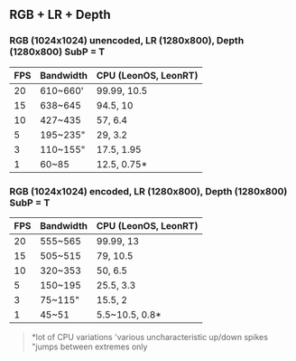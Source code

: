 
## RGB + LR + Depth

### RGB (1024x1024) unencoded, LR (1280x800), Depth (1280x800) SubP = T
| FPS  | Bandwidth | CPU (LeonOS, LeonRT) |
| ------------- | ------------- | ------------- |
| 20 | 610~660'  | 99.99, 10.5 |
| 15  | 638~645  | 94.5, 10 |
| 10  | 427~435  | 57, 6.4 |
| 5  | 195~235"  | 29, 3.2 |
| 3  | 110~155"  | 17.5, 1.95 |
| 1  | 60~85  | 12.5, 0.75* |			


### RGB (1024x1024) encoded, LR (1280x800), Depth (1280x800) SubP = T
| FPS  | Bandwidth | CPU (LeonOS, LeonRT) |
| ------------- | ------------- | ------------- |
| 20 | 555~565  | 99.99, 13 |
| 15  | 505~515  | 79, 10.5 |
| 10  | 320~353  | 50, 6.5 |
| 5  | 150~195  | 25.5, 3.3 |
| 3  | 75~115"  | 15.5, 2 |
| 1  | 45~51  | 5.5~10.5, 0.8* |	
> *lot of CPU variations
> 'various uncharacteristic up/down spikes
> "jumps between extremes only
